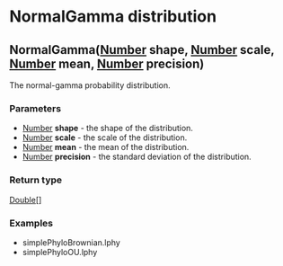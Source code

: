 NormalGamma distribution
========================
NormalGamma([Number](../types/Number.md) **shape**, [Number](../types/Number.md) **scale**, [Number](../types/Number.md) **mean**, [Number](../types/Number.md) **precision**)
------------------------------------------------------------------------------------------------------------------------------------------------------------------------------

The normal-gamma probability distribution.

### Parameters

- [Number](../types/Number.md) **shape** - the shape of the distribution.
- [Number](../types/Number.md) **scale** - the scale of the distribution.
- [Number](../types/Number.md) **mean** - the mean of the distribution.
- [Number](../types/Number.md) **precision** - the standard deviation of the distribution.

### Return type

[Double[]](../types/Double[].md)


### Examples

- simplePhyloBrownian.lphy
- simplePhyloOU.lphy



